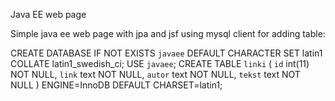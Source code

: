  
Java EE web page

Simple java ee web page with jpa and jsf
using mysql client
for adding table:
 
CREATE DATABASE IF NOT EXISTS `javaee` DEFAULT CHARACTER SET latin1 COLLATE latin1_swedish_ci;
USE `javaee`;
CREATE TABLE `linki` (
   `id` int(11) NOT NULL,
   `link` text NOT NULL,
   `autor` text NOT NULL,
   `tekst` text NOT NULL
) ENGINE=InnoDB DEFAULT CHARSET=latin1;
